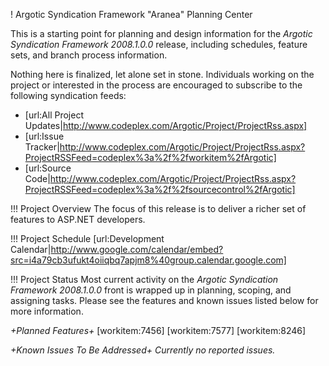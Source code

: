 ! Argotic Syndication Framework "Aranea" Planning Center

This is a starting point for planning and design information for the _Argotic Syndication Framework 2008.1.0.0_ release, including schedules, feature sets, and branch process information.

Nothing here is finalized, let alone set in stone. Individuals working on the project or interested in the process are encouraged to subscribe to the following syndication feeds:
* [url:All Project Updates|http://www.codeplex.com/Argotic/Project/ProjectRss.aspx]
* [url:Issue Tracker|http://www.codeplex.com/Argotic/Project/ProjectRss.aspx?ProjectRSSFeed=codeplex%3a%2f%2fworkitem%2fArgotic]
* [url:Source Code|http://www.codeplex.com/Argotic/Project/ProjectRss.aspx?ProjectRSSFeed=codeplex%3a%2f%2fsourcecontrol%2fArgotic]

!!! Project Overview
The focus of this release is to deliver a richer set of features to ASP.NET developers.

!!! Project Schedule
[url:Development Calendar|http://www.google.com/calendar/embed?src=i4a79cb3ufukt4oiiqbq7apjm8%40group.calendar.google.com]

!!! Project Status
Most current activity on the _Argotic Syndication Framework 2008.1.0.0_ front is wrapped up in planning, scoping, and assigning tasks. Please see the features and known issues listed below for more information.

*+Planned Features+*
[workitem:7456]
[workitem:7577]
[workitem:8246]

*+Known Issues To Be Addressed+*
_Currently no reported issues._
